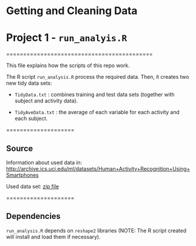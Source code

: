# Getting and Cleaning Data
#
# Project 1 - `run_analyis.R`
===========================================

This file explains how the scripts of this repo work.

The R script `run_analysis.R` process the required data. Then, it creates two new tidy data sets:

- `TidyData.txt` : combines training and test data sets (together with subject and activity data).

- `TidyAveData.txt` : the average of each variable for each activity and each subject.


====================
## Source

Information about used data in: http://archive.ics.uci.edu/ml/datasets/Human+Activity+Recognition+Using+Smartphones

Used data set: [zip file](https://d396qusza40orc.cloudfront.net/getdata%2Fprojectfiles%2FUCI%20HAR%20Dataset.zip)


====================
## Dependencies

`run_analysis.R` depends on `reshape2` libraries (NOTE: The R script created will install and load them if necessary).
